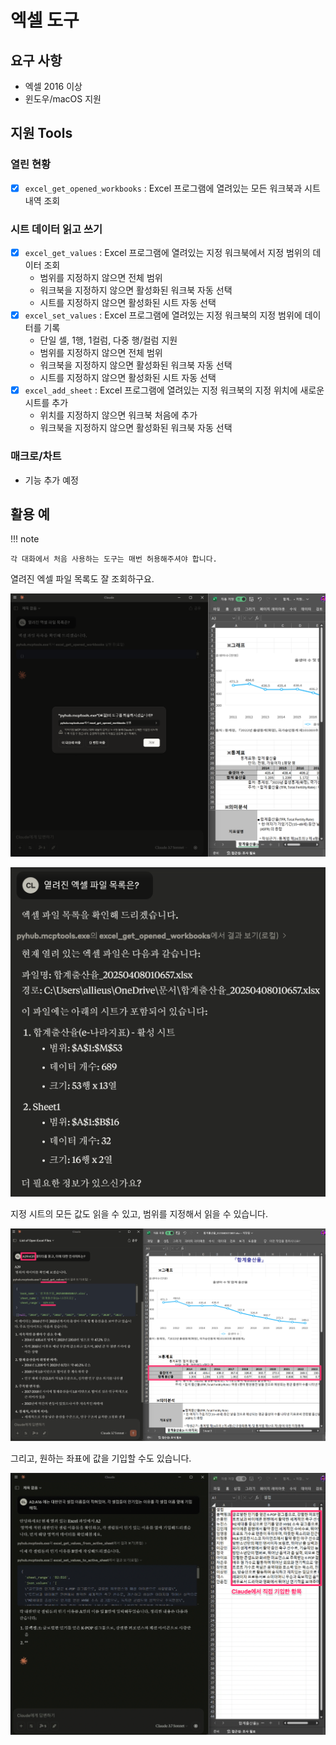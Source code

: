 # 엑셀 도구

## 요구 사항

+ 엑셀 2016 이상
+ 윈도우/macOS 지원

## 지원 Tools

### 열린 현황

+ [x] `excel_get_opened_workbooks` : Excel 프로그램에 열려있는 모든 워크북과 시트 내역 조회

### 시트 데이터 읽고 쓰기

+ [x] `excel_get_values` : Excel 프로그램에 열려있는 지정 워크북에서 지정 범위의 데이터 조회
    - 범위를 지정하지 않으면 전체 범위
    - 워크북을 지정하지 않으면 활성화된 워크북 자동 선택
    - 시트를 지정하지 않으면 활성화된 시트 자동 선택
+ [x] `excel_set_values` : Excel 프로그램에 열려있는 지정 워크북의 지정 범위에 데이터를 기록
    - 단일 셀, 1행, 1컬럼, 다중 행/컬럼 지원
    - 범위를 지정하지 않으면 전체 범위
    - 워크북을 지정하지 않으면 활성화된 워크북 자동 선택
    - 시트를 지정하지 않으면 활성화된 시트 자동 선택
+ [x] `excel_add_sheet` : Excel 프로그램에 열려있는 지정 워크북의 지정 위치에 새로운 시트를 추가
    - 위치를 지정하지 않으면 워크북 처음에 추가
    - 워크북을 지정하지 않으면 활성화된 워크북 자동 선택

### 매크로/차트

+ 기능 추가 예정

## 활용 예

!!! note

    각 대화에서 처음 사용하는 도구는 매번 허용해주셔야 합니다.

열려진 엑셀 파일 목록도 잘 조회하구요.

![](./assets/01-claude-mcp-1.png)

![](./assets/02-get-opened-workbooks.png)

지정 시트의 모든 값도 읽을 수 있고, 범위를 지정해서 읽을 수 있습니다.

![](./assets/03-get-values-from-active-sheet.png)

그리고, 원하는 좌표에 값을 기입할 수도 있습니다.

![](./assets/04-set-values-to-active-sheet.png)